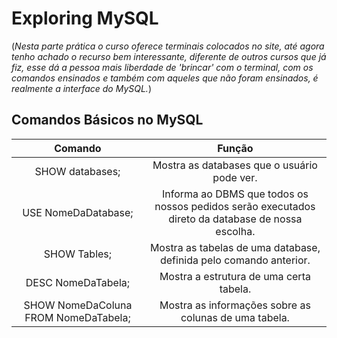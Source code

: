 # Exploring MySQL

(*Nesta parte prática o curso oferece terminais colocados no site, até agora tenho achado o recurso bem interessante, diferente de outros cursos que já fiz, esse dá a pessoa mais liberdade de 'brincar' com o terminal, com os comandos ensinados e também com aqueles que não foram ensinados, é realmente a interface do MySQL.*)

## Comandos Básicos no MySQL

Comando | Função
:------: | :------:
SHOW databases; | Mostra as databases que o usuário pode ver.
USE NomeDaDatabase; | Informa ao DBMS que todos os nossos pedidos serão executados direto da database de nossa escolha.
SHOW Tables; | Mostra as tabelas de uma database, definida pelo comando anterior.
DESC NomeDaTabela; | Mostra a estrutura de uma certa tabela.
SHOW NomeDaColuna FROM NomeDaTabela; | Mostra as informações sobre as colunas de uma tabela.

